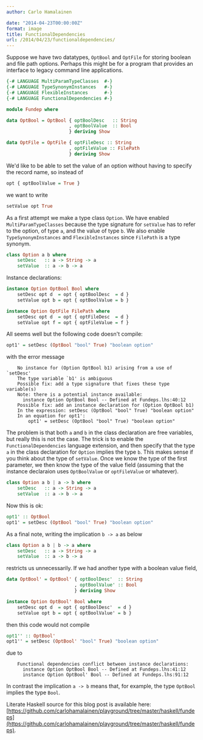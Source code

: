 ```yaml
---
author: Carlo Hamalainen

date: "2014-04-23T00:00:00Z"
format: image
title: FunctionalDependencies
url: /2014/04/23/functionaldependencies/
---
```


Suppose we have two datatypes, ``OptBool`` and ``OptFile`` for storing boolean and file path options. Perhaps this might be for a program that provides an interface to legacy command line applications.

```haskell
{-# LANGUAGE MultiParamTypeClasses  #-}
{-# LANGUAGE TypeSynonymInstances   #-}
{-# LANGUAGE FlexibleInstances      #-}
{-# LANGUAGE FunctionalDependencies #-}

module Fundep where

data OptBool = OptBool { optBoolDesc   :: String
                       , optBoolValue  :: Bool
                       } deriving Show

data OptFile = OptFile { optFileDesc :: String
                       , optFileValue :: FilePath
                       } deriving Show
```

We'd like to be able to set the value of an option without having to specify the record name, so instead of

```haskell
opt { optBoolValue = True }
```

we want to write

```haskell
setValue opt True
```

As a first attempt we make a type class ``Option``. We have enabled ``MultiParamTypeClasses`` because the type signature for ``setValue`` has to refer to the option, of type ``a``, and the value of type ``b``. We also enable ``TypeSynonymInstances`` and ``FlexibleInstances`` since ``FilePath`` is a type synonym.

```haskell
class Option a b where
    setDesc   :: a -> String -> a
    setValue  :: a -> b -> a
```

Instance declarations:

```haskell
instance Option OptBool Bool where
    setDesc opt d  = opt { optBoolDesc  = d }
    setValue opt b = opt { optBoolValue = b }

instance Option OptFile FilePath where
    setDesc opt d  = opt { optFileDesc  = d }
    setValue opt f = opt { optFileValue = f }
```

All seems well but the following code doesn't compile:

```haskell
opt1' = setDesc (OptBool "bool" True) "boolean option"
```

with the error message

```
    No instance for (Option OptBool b1) arising from a use of `setDesc'
    The type variable `b1' is ambiguous
    Possible fix: add a type signature that fixes these type variable(s)
    Note: there is a potential instance available:
      instance Option OptBool Bool -- Defined at Fundeps.lhs:40:12
    Possible fix: add an instance declaration for (Option OptBool b1)
    In the expression: setDesc (OptBool "bool" True) "boolean option"
    In an equation for opt1':
        opt1' = setDesc (OptBool "bool" True) "boolean option"
```

The problem is that both ``a`` and ``b`` in the class declaration are free variables, but really this is not the case.  The trick is to enable the ``FunctionalDependencies`` language extension, and then specify that the type ``a`` in the class declaration for ``Option`` implies the type ``b``. This makes sense if you think about the type of ``setValue``. Once we know the type of the first parameter, we then know the type of the value field (assuming that the instance declaraion uses ``OptBoolValue`` or ``optFileValue`` or whatever).

```haskell
class Option a b | a -> b where
    setDesc   :: a -> String -> a
    setValue  :: a -> b -> a
```

Now this is ok:

```haskell
opt1' :: OptBool
opt1' = setDesc (OptBool "bool" True) "boolean option"
```

As a final note, writing the implication ``b -> a`` as below

```haskell
class Option a b | b -> a where
    setDesc   :: a -> String -> a
    setValue  :: a -> b -> a
```

restricts us unnecessarily. If we had another type with a boolean value field,

```haskell
data OptBool' = OptBool' { optBoolDesc'  :: String
                         , optBoolValue' :: Bool
                         } deriving Show

instance Option OptBool' Bool where
    setDesc opt d  = opt { optBoolDesc'  = d }
    setValue opt b = opt { optBoolValue' = b }
```

then this code would not compile

```haskell
opt1'' :: OptBool'
opt1'' = setDesc (OptBool' "bool" True) "boolean option"
```

due to

```
    Functional dependencies conflict between instance declarations:
      instance Option OptBool Bool -- Defined at Fundeps.lhs:41:12
      instance Option OptBool' Bool -- Defined at Fundeps.lhs:91:12
```

In contrast the implication ``a -> b`` means that, for example, the type ``OptBool`` implies the type ``Bool``.

Literate Haskell source for this blog post is available here: [https://github.com/carlohamalainen/playground/tree/master/haskell/fundeps](https://github.com/carlohamalainen/playground/tree/master/haskell/fundeps).


